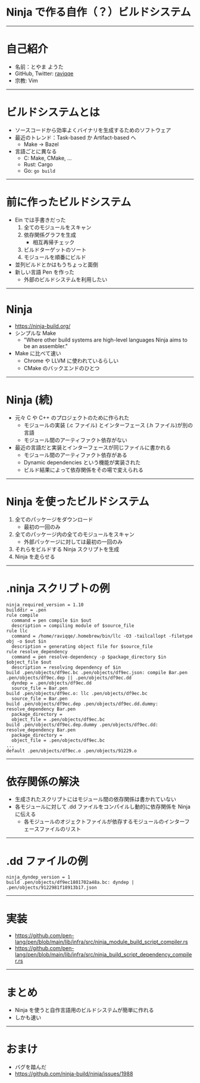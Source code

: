 # Ninja で作る自作（？）ビルドシステム

---

# 自己紹介

- 名前：とやま ようた
- GitHub, Twitter: [raviqqe](https://github.com/raviqqe)
- 宗教: Vim

---

# ビルドシステムとは

- ソースコードから効率よくバイナリを生成するためのソフトウェア
- 最近のトレンド：Task-based か Artifact-based へ
  - Make -> Bazel
- 言語ごとに異なる
  - C: Make, CMake, ...
  - Rust: Cargo
  - Go: `go build`

---

# 前に作ったビルドシステム

- Ein では手書きだった
  1. 全てのモジュールをスキャン
  1. 依存関係グラフを生成
     - 相互再帰チェック
  1. ビルドターゲットのソート
  1. モジュールを順番にビルド
- 並列ビルドとかはもうちょっと面倒
- 新しい言語 Pen を作った
  - 外部のビルドシステムを利用したい

---

# Ninja

- https://ninja-build.org/
- シンプルな Make
  - "Where other build systems are high-level languages Ninja aims to be an assembler."
- Make に比べて速い
  - Chrome や LLVM に使われているらしい
  - CMake のバックエンドのひとつ

---

# Ninja (続)

- 元々 C や C++ のプロジェクトのために作られた
  - モジュールの実装 (.c ファイル) とインターフェース (.h ファイル)が別の言語
  - モジュール間のアーティファクト依存がない
- 最近の言語だと実装とインターフェースが同じファイルに書かれる
  - モジュール間のアーティファクト依存がある
  - Dynamic dependencies という機能が実装された
  - ビルド結果によって依存関係をその場で変えられる

---

# Ninja を使ったビルドシステム

1. 全てのパッケージをダウンロード
   - 最初の一回のみ
1. 全てのパッケージ内の全てのモジュールをスキャン
   - 外部パッケージに対しては最初の一回のみ
1. それらをビルドする Ninja スクリプトを生成
1. Ninja を走らせる

---

# .ninja スクリプトの例

```ninja
ninja_required_version = 1.10
builddir = .pen
rule compile
  command = pen compile $in $out
  description = compiling module of $source_file
rule llc
  command = /home/raviqqe/.homebrew/bin/llc -O3 -tailcallopt -filetype obj -o $out $in
  description = generating object file for $source_file
rule resolve_dependency
  command = pen resolve-dependency -p $package_directory $in $object_file $out
  description = resolving dependency of $in
build .pen/objects/df9ec.bc .pen/objects/df9ec.json: compile Bar.pen .pen/objects/df9ec.dep || .pen/objects/df9ec.dd
  dyndep = .pen/objects/df9ec.dd
  source_file = Bar.pen
build .pen/objects/df9ec.o: llc .pen/objects/df9ec.bc
  source_file = Bar.pen
build .pen/objects/df9ec.dep .pen/objects/df9ec.dd.dummy: resolve_dependency Bar.pen
  package_directory =
  object_file = .pen/objects/df9ec.bc
build .pen/objects/df9ec.dep.dummy .pen/objects/df9ec.dd: resolve_dependency Bar.pen
  package_directory =
  object_file = .pen/objects/df9ec.bc
...
default .pen/objects/df9ec.o .pen/objects/91229.o
```

---

# 依存関係の解決

- 生成されたスクリプトにはモジュール間の依存関係は書かれていない
- 各モジュールに対して .dd ファイルをコンパイルし動的に依存関係を Ninja に伝える
  - 各モジュールのオジェクトファイルが依存するモジュールのインターフェースファイルのリスト

---

# .dd ファイルの例

```ninja
ninja_dyndep_version = 1
build .pen/objects/df9ec1801702a48a.bc: dyndep | .pen/objects/9122981f18913b17.json
```

---

# 実装

- https://github.com/pen-lang/pen/blob/main/lib/infra/src/ninja_module_build_script_compiler.rs
- https://github.com/pen-lang/pen/blob/main/lib/infra/src/ninja_build_script_dependency_compiler.rs

---

# まとめ

- Ninja を使うと自作言語用のビルドシステムが簡単に作れる
- しかも速い

---

# おまけ

- バグを踏んだ
- https://github.com/ninja-build/ninja/issues/1988
